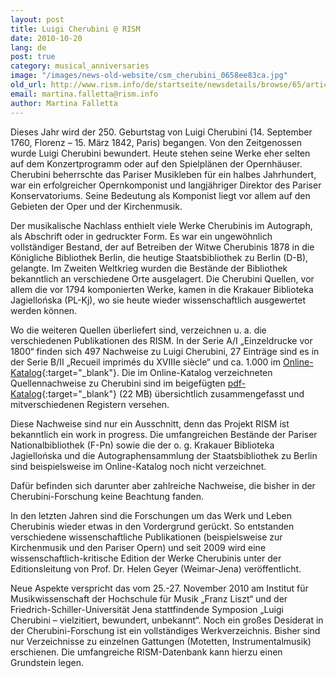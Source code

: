 ```yaml
---
layout: post
title: Luigi Cherubini @ RISM
date: 2010-10-20
lang: de
post: true
category: musical_anniversaries
image: "/images/news-old-website/csm_cherubini_0658ee83ca.jpg"
old_url: http://www.rism.info/de/startseite/newsdetails/browse/65/article/64/luigi-cherubini-rism.html
email: martina.falletta@rism.info
author: Martina Falletta
---
```


Dieses Jahr wird der 250. Geburtstag von Luigi Cherubini (14. September 1760, Florenz – 15. März 1842, Paris) begangen. Von den Zeitgenossen wurde Luigi Cherubini bewundert. Heute stehen seine Werke eher selten auf dem Konzertprogramm oder auf den Spielplänen der Opernhäuser. Cherubini beherrschte das Pariser Musikleben für ein halbes Jahrhundert, war ein erfolgreicher Opernkomponist und langjähriger Direktor des Pariser Konservatoriums. Seine Bedeutung als Komponist liegt vor allem auf den Gebieten der Oper und der Kirchenmusik.

Der musikalische Nachlass enthielt viele Werke Cherubinis im Autograph, als Abschrift oder in gedruckter Form. Es war ein ungewöhnlich vollständiger Bestand, der auf Betreiben der Witwe Cherubinis 1878 in die Königliche Bibliothek Berlin, die heutige Staatsbibliothek zu Berlin (D-B), gelangte. Im Zweiten Weltkrieg wurden die Bestände der Bibliothek bekanntlich an verschiedene Orte ausgelagert. Die Cherubini Quellen, vor allem die vor 1794 komponierten Werke, kamen in die Krakauer Biblioteka Jagiellońska (PL-Kj), wo sie heute wieder wissenschaftlich ausgewertet werden können.

Wo die weiteren Quellen überliefert sind, verzeichnen u. a. die verschiedenen Publikationen des RISM. In der Serie A/I „Einzeldrucke vor 1800“ finden sich 497 Nachweise zu Luigi Cherubini, 27 Einträge sind es in der Serie B/II „Recueil imprimés du XVIIIe siècle“ und ca. 1.000 im [Online-Katalog](http://opac.rism.info/index.php?id=6&tx_bsbsearch_pi1%5Bsmode%5D=simple&L=0&tx_bsbsearch_pi1%5Bquery%5D%5B0%5D=cherubini+luigi&tx_bsbsearch_pi1%5Bsubmit_button%5D=Suche){:target="_blank"}. Die im Online-Katalog verzeichneten Quellennachweise zu Cherubini sind im beigefügten [pdf-Katalog](http://88.198.226.224/cherubini.pdf){:target="_blank"} (22 MB) übersichtlich zusammengefasst und mitverschiedenen Registern versehen.

Diese Nachweise sind nur ein Ausschnitt, denn das Projekt RISM ist bekanntlich ein work in progress. Die umfangreichen Bestände der Pariser Nationalbibliothek (F-Pn) sowie die der o. g. Krakauer Biblioteka Jagiellońska und die Autographensammlung der Staatsbibliothek zu Berlin sind beispielsweise im Online-Katalog noch nicht verzeichnet.

Dafür befinden sich darunter aber zahlreiche Nachweise, die bisher in der Cherubini-Forschung keine Beachtung fanden.

In den letzten Jahren sind die Forschungen um das Werk und Leben Cherubinis wieder etwas in den Vordergrund gerückt. So entstanden verschiedene wissenschaftliche Publikationen (beispielsweise zur Kirchenmusik und den Pariser Opern) und seit 2009 wird eine wissenschaftlich-kritische Edition der Werke Cherubinis unter der Editionsleitung von Prof. Dr. Helen Geyer (Weimar-Jena) veröffentlicht.

Neue Aspekte verspricht das vom 25.-27. November 2010 am Institut für Musikwissenschaft der Hochschule für Musik „Franz Liszt“ und der Friedrich-Schiller-Universität Jena stattfindende Symposion „Luigi Cherubini – vielzitiert, bewundert, unbekannt“. Noch ein großes Desiderat in der Cherubini-Forschung ist ein vollständiges Werkverzeichnis. Bisher sind nur Verzeichnisse zu einzelnen Gattungen (Motetten, Instrumentalmusik) erschienen. Die umfangreiche RISM-Datenbank kann hierzu einen Grundstein legen.
